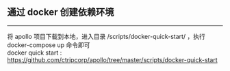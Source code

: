 ## 通过 docker 创建依赖环境

---

将 apollo 项目下载到本地，进入目录 /scripts/docker-quick-start/ ，执行 docker-compose up 命令即可  
docker quick start : https://github.com/ctripcorp/apollo/tree/master/scripts/docker-quick-start

